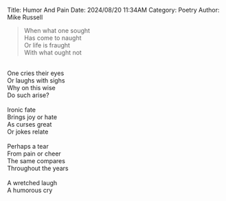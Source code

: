 Title: Humor And Pain
Date: 2024/08/20 11:34AM
Category: Poetry
Author: Mike Russell

> When what one sought<br>
Has come to naught<br>
Or life is fraught<br>
With what ought not<br>
<br>
One cries their eyes<br>
Or laughs with sighs<br>
Why on this wise<br>
Do such arise?<br>
<br>
Ironic fate<br>
Brings joy or hate<br>
As curses great<br>
Or jokes relate<br>
<br>
Perhaps a tear<br>
From pain or cheer<br>
The same compares<br>
Throughout the years<br>
<br>
A wretched laugh<br>
A humorous cry<br>
